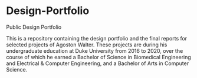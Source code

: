 # Design-Portfolio
Public Design Portfolio

This is a repository containing the design portfolio and the final reports for selected projects of Agoston Walter. These projects are during his undergraduate education at Duke University from 2016 to 2020, over the course of which he earned a Bachelor of Science in Biomedical Engineering and Electrical & Computer Engineering, and a Bachelor of Arts in Computer Science.
